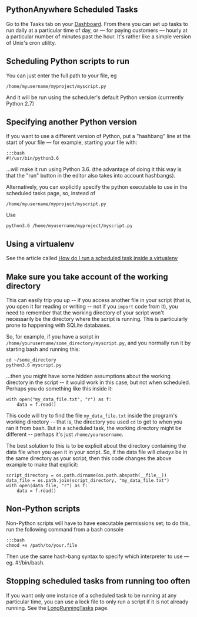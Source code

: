 
<!--
.. title: Scheduled tasks
.. slug: ScheduledTasks
.. date: 2015-05-13 14:35:28 UTC+01:00
.. tags:
.. category:
.. link:
.. description:
.. type: text
-->



## PythonAnywhere Scheduled Tasks


Go to the Tasks tab on your
[Dashboard](https://www.pythonanywhere.com/dashboard/). From there you can set
up tasks to run daily at a particular time of day, or — for paying customers —
hourly at a particular number of minutes past the hour. It's rather like a
simple version of Unix's cron utility.


## Scheduling Python scripts to run

You can just enter the full path to your file, eg

```
/home/myusername/myproject/myscript.py
```

And it will be run using the scheduler's default Python version (currrently Python 2.7)


## Specifying another Python version

If you want to use a different version of Python, put a "hashbang" line at the
start of your file — for example, starting your file with:

    :::bash
    #!/usr/bin/python3.6

...will make it run using Python 3.6.  (the advantage of
doing it this way is that the "run" button in the editor
also takes into account hashbangs).


Alternatively, you can explicitly specify the python executable to use in the scheduled tasks page, so, instead of


```
/home/myusername/myproject/myscript.py
```

Use


```
python3.6 /home/myusername/myproject/myscript.py
```



## Using a virtualenv

See the article called [How do I run a scheduled task inside a virtualenv](/pages/VirtualEnvInScheduledTasks)


## Make sure you take account of the working directory

This can easily trip you up -- if you access another file in your script (that is, you
open it for reading or writing -- not if you `import` code from it), you need to
remember that the working directory of your script won't necessarily be the directory
where the script is running.  This is particularly prone to happening with SQLite
databases.

So, for example, if you have a script in
`/home/yourusername/some_directory/myscript.py`, and you normally run it by starting
bash and running this:

    cd ~/some_directory
    python3.6 myscript.py

...then you might have some hidden assumptions about the working directory in the
script -- it would work in this case, but not when scheduled.  Perhaps you do something
like this inside it:

    with open("my_data_file.txt", "r") as f:
        data = f.read()

This code will try to find the file `my_data_file.txt` inside the program's working
directory -- that is, the directory you used `cd` to get to when you ran it from
bash.  But in a scheduled task, the working directory might be different -- perhaps
it's just `/home/yourusername`.

The best solution to this is to be explicit about the directory containing the data file
when you `open` it in your script.  So, if the data file will *always* be in the same
directory as your script, then this code changes the above example to make that explicit:

    script_directory = os.path.dirname(os.path.abspath(__file__))
    data_file = os.path.join(script_directory, "my_data_file.txt")
    with open(data_file, "r") as f:
        data = f.read()



## Non-Python scripts

Non-Python scripts will have to have executable permissions set; to do this, run the following
command from a bash console

    :::bash
    chmod +x /path/to/your.file

Then use the same hash-bang syntax to specify which interpreter to
use — eg. #!/bin/bash.



## Stopping scheduled tasks from running too often

If you want only one instance of a scheduled task to be running at any
particular time, you can use a lock file to only run a script if it is not
already running. See the [LongRunningTasks](/pages/LongRunningTasks) page.


